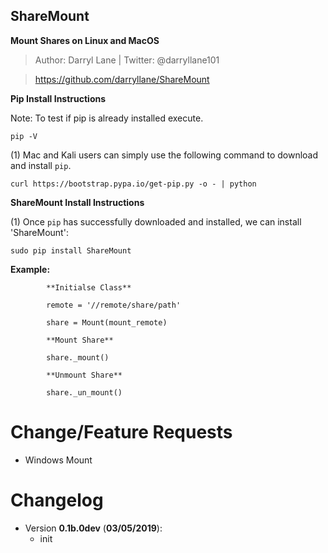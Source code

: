 **ShareMount**
-----
**Mount Shares on Linux and MacOS**
 
>Author: Darryl Lane  |  Twitter: @darryllane101

>https://github.com/darryllane/ShareMount


**Pip Install Instructions**

Note: To test if pip is already installed execute.

`pip -V`

(1) Mac and Kali users can simply use the following command to download and install `pip`.

`curl https://bootstrap.pypa.io/get-pip.py -o - | python`

**ShareMount Install Instructions**

(1) Once `pip` has successfully downloaded and installed, we can install 'ShareMount':

`sudo pip install ShareMount`

**Example:**

			**Initialse Class**	
			
			remote = '//remote/share/path'
			
			share = Mount(mount_remote)
			
			**Mount Share**
			
			share._mount()
			
			**Unmount Share**
			
			share._un_mount()


Change/Feature Requests
====
* Windows Mount

Changelog
====
* Version __0.1b.0dev__ (__03/05/2019__):
  * init